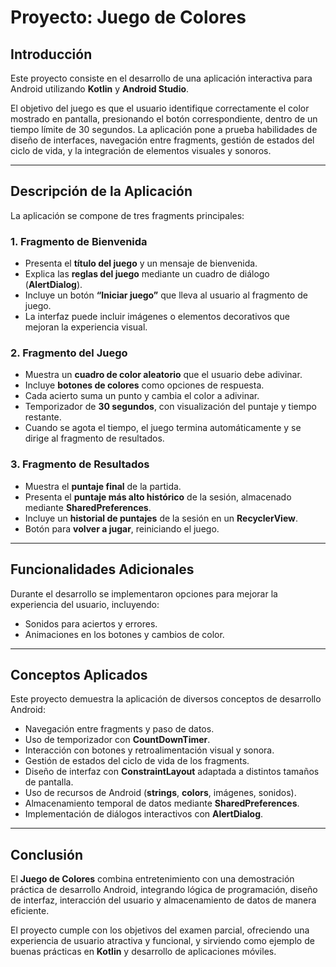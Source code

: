 # Proyecto: Juego de Colores

## Introducción

Este proyecto consiste en el desarrollo de una aplicación interactiva para Android utilizando **Kotlin** y **Android Studio**.  

El objetivo del juego es que el usuario identifique correctamente el color mostrado en pantalla, presionando el botón correspondiente, dentro de un tiempo límite de 30 segundos. La aplicación pone a prueba habilidades de diseño de interfaces, navegación entre fragments, gestión de estados del ciclo de vida, y la integración de elementos visuales y sonoros.

---

## Descripción de la Aplicación

La aplicación se compone de tres fragments principales:

### 1. Fragmento de Bienvenida

- Presenta el **título del juego** y un mensaje de bienvenida.  
- Explica las **reglas del juego** mediante un cuadro de diálogo (**AlertDialog**).  
- Incluye un botón **“Iniciar juego”** que lleva al usuario al fragmento de juego.  
- La interfaz puede incluir imágenes o elementos decorativos que mejoran la experiencia visual.

### 2. Fragmento del Juego

- Muestra un **cuadro de color aleatorio** que el usuario debe adivinar.  
- Incluye **botones de colores** como opciones de respuesta.  
- Cada acierto suma un punto y cambia el color a adivinar.  
- Temporizador de **30 segundos**, con visualización del puntaje y tiempo restante.  
- Cuando se agota el tiempo, el juego termina automáticamente y se dirige al fragmento de resultados.

### 3. Fragmento de Resultados

- Muestra el **puntaje final** de la partida.  
- Presenta el **puntaje más alto histórico** de la sesión, almacenado mediante **SharedPreferences**.  
- Incluye un **historial de puntajes** de la sesión en un **RecyclerView**.  
- Botón para **volver a jugar**, reiniciando el juego.

---

## Funcionalidades Adicionales

Durante el desarrollo se implementaron opciones para mejorar la experiencia del usuario, incluyendo:

- Sonidos para aciertos y errores.  
- Animaciones en los botones y cambios de color.  
---

## Conceptos Aplicados

Este proyecto demuestra la aplicación de diversos conceptos de desarrollo Android:

- Navegación entre fragments y paso de datos.  
- Uso de temporizador con **CountDownTimer**.  
- Interacción con botones y retroalimentación visual y sonora.  
- Gestión de estados del ciclo de vida de los fragments.  
- Diseño de interfaz con **ConstraintLayout** adaptada a distintos tamaños de pantalla.  
- Uso de recursos de Android (**strings**, **colors**, imágenes, sonidos).  
- Almacenamiento temporal de datos mediante **SharedPreferences**.  
- Implementación de diálogos interactivos con **AlertDialog**.  

---

## Conclusión

El **Juego de Colores** combina entretenimiento con una demostración práctica de desarrollo Android, integrando lógica de programación, diseño de interfaz, interacción del usuario y almacenamiento de datos de manera eficiente.  

El proyecto cumple con los objetivos del examen parcial, ofreciendo una experiencia de usuario atractiva y funcional, y sirviendo como ejemplo de buenas prácticas en **Kotlin** y desarrollo de aplicaciones móviles.
